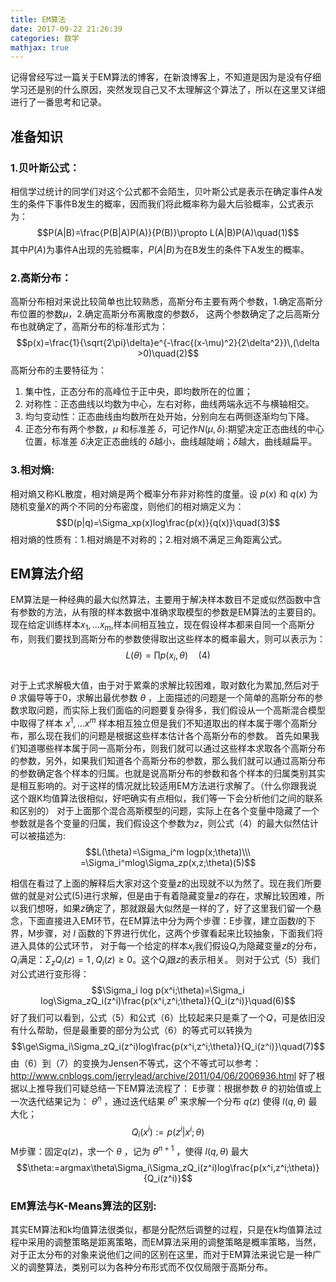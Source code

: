 ```yaml
---
title: EM算法
date: 2017-09-22 21:26:39
categories: 数学
mathjax: true
---
```

记得曾经写过一篇关于EM算法的博客，在新浪博客上，不知道是因为是没有仔细学习还是别的什么原因，突然发现自己又不太理解这个算法了，所以在这里又详细进行了一番思考和记录。
## 准备知识
### 1.贝叶斯公式：
相信学过统计的同学们对这个公式都不会陌生，贝叶斯公式是表示在确定事件A发生的条件下事件B发生的概率，因而我们将此概率称为最大后验概率，公式表示为：
$$P(A|B)=\frac{P(B|A)P(A)}{P(B)}\propto L(A|B)P(A)\quad(1)$$
其中$P(A)$为事件A出现的先验概率，$P(A|B)$为在B发生的条件下A发生的概率。
### 2.高斯分布：
高斯分布相对来说比较简单也比较熟悉，高斯分布主要有两个参数，1.确定高斯分布位置的参数$\mu$，2.确定高斯分布离散度的参数$\delta$， 这两个参数确定了之后高斯分布也就确定了，高斯分布的标准形式为：
$$p(x)=\frac{1}{\sqrt{2\pi}\delta}e^{-\frac{(x-\mu)^2}{2\delta^2}}\,(\delta >0)\quad(2)$$
高斯分布的主要特征为：
1. 集中性，正态分布的高峰位于正中央，即均数所在的位置；
2. 对称性：正态曲线以均数为中心，左右对称，曲线两端永远不与横轴相交。
3. 均匀变动性：正态曲线由均数所在处开始，分别向左右两侧逐渐均匀下降。
4. 正态分布有两个参数，$\mu$ 和标准差 $\delta$，可记作$N(\mu,\delta)$:期望决定正态曲线的中心位置，标准差 $\delta$决定正态曲线的 $\delta$越小，曲线越陡峭；$\delta$越大，曲线越扁平。

### 3.相对熵:
相对熵又称KL散度，相对熵是两个概率分布非对称性的度量。设 $p(x)$ 和 $q(x)$ 为随机变量$X$的两个不同的分布密度，则他们的相对熵定义为：
$$D(p|q)=\Sigma_xp(x)log\frac{p(x)}{q(x)}\quad(3)$$
相对熵的性质有：1.相对熵是不对称的；2.相对熵不满足三角距离公式。
## EM算法介绍
EM算法是一种经典的最大似然算法，主要用于解决样本数目不足或似然函数中含有参数的方法，从有限的样本数据中准确求取模型的参数是EM算法的主要目的。
现在给定训练样本$x_1,...x_m$,样本间相互独立，现在假设样本都来自同一个高斯分布，则我们要找到高斯分布的参数使得取出这些样本的概率最大，则可以表示为：  
$$L(\theta)=\prod p(x_i,\theta)\quad(4)$$  
对于上式求解极大值，由于对于累乘的求解比较困难，取对数化为累加,然后对于 $\theta$ 求偏导等于0，求解出最优参数 $\theta$ ，上面描述的问题是一个简单的高斯分布的参数求取问题，而实际上我们面临的问题要复杂得多，我们假设从一个高斯混合模型中取得了样本 $x^1,...x^m$ 样本相互独立但是我们不知道取出的样本属于哪个高斯分布，那么现在我们的问题是根据这些样本估计各个高斯分布的参数。
首先如果我们知道哪些样本属于同一高斯分布，则我们就可以通过这些样本求取各个高斯分布的参数，另外，如果我们知道各个高斯分布的参数，那么我们就可以通过高斯分布的参数确定各个样本的归属。也就是说高斯分布的参数和各个样本的归属类别其实是相互影响的。对于这样的情况就比较适用EM方法进行求解了。（什么你跟我说这个跟K均值算法很相似，好吧确实有点相似，我们等一下会分析他们之间的联系和区别的）
对于上面那个混合高斯模型的问题，实际上在各个变量中隐藏了一个参数就是各个变量的归属，我们假设这个参数为$z$，则公式（4）的最大似然估计可以被描述为:
$$L(\theta)=\Sigma_i^m logp(x;\theta)\\\ =\Sigma_i^mlog\Sigma_zp(x,z;\theta)(5)$$

相信在看过了上面的解释后大家对这个变量$z$的出现就不以为然了。现在我们所要做的就是对公式(5)进行求解，但是由于有着隐藏变量$z$的存在，求解比较困难，所以我们想呀，如果$z$确定了，那就跟最大似然是一样的了，好了这里我们留一个悬念，下面直接进入EM环节，在EM算法中分为两个步骤：E步骤，建立函数$l$的下界，M步骤，对 $l$ 函数的下界进行优化，这两个步骤看起来比较抽象，下面我们将进入具体的公式环节，
对于每一个给定的样本$x_i$我们假设$Q_i$为隐藏变量$z$的分布，$Q_i$满足：$\Sigma_zQ_i(z)=1\,,Q_i(z)\ge 0$。这个$Q_i$跟$z$的表示相关。
则对于公式（5）我们对公式进行变形得：
$$\Sigma_i log p(x^i;\theta)=\Sigma_i log\Sigma_zQ_i(z^i)\frac{p(x^i,z^i;\theta)}{Q_i(z^i)}\quad(6)$$
好了我们可以看到，公式（5）和公式（6）比较起来只是乘了一个$Q$，可是依旧没有什么帮助，但是最重要的部分为公式（6）的等式可以转换为
$$\ge\Sigma_i\Sigma_zQ_i(z^i)log\frac{p(x^i,z^i;\theta)}{Q_i(z^i)}\quad(7)$$
由（6）到（7）的变换为Jensen不等式，这个不等式可以参考：http://www.cnblogs.com/jerrylead/archive/2011/04/06/2006936.html
好了根据以上推导我们可疑总结一下EM算法流程了：
E步骤：根据参数 $\theta$ 的初始值或上一次迭代结果记为： $\theta^n$ ，通过迭代结果 $\theta^n$ 来求解一个分布 $q(z)$ 使得 $l(q,\theta)$ 最大化；
$$Q_i(x^i):=p(z^i|x^i;\theta)$$
M步骤：固定$q(z)$，求一个 $\theta$ ，记为 $\theta^{n+1}$ ，使得 $l(q,\theta)$ 最大
$$\theta:=argmax\theta\Sigma_i\Sigma_zQ_i(z^i)log\frac{p(x^i,z^i;\theta)}{Q_i(z^i)}$$
### EM算法与K-Means算法的区别:
其实EM算法和k均值算法很类似，都是分配然后调整的过程，只是在k均值算法过程中采用的调整策略是距离策略，而EM算法采用的调整策略是概率策略，当然，对于正太分布的对象来说他们之间的区别在这里，而对于EM算法来说它是一种广义的调整算法，类别可以为各种分布形式而不仅仅局限于高斯分布。
